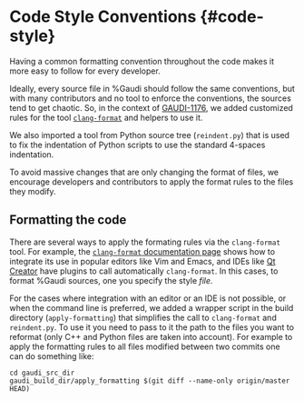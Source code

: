 Code Style Conventions {#code-style}
======================

Having a common formatting convention throughout the code makes it more easy to
follow for every developer.

Ideally, every source file in %Gaudi should follow the same conventions, but with
many contributors and no tool to enforce the conventions, the sources tend to
get chaotic. So, in the context of [GAUDI-1176](https://its.cern.ch/jira/browse/GAUDI-1176),
we added customized rules for the tool [`clang-format`](http://clang.llvm.org/docs/ClangFormat.html)
and helpers to use it.

We also imported a tool from Python source tree (`reindent.py`) that is used to
fix the indentation of Python scripts to use the standard 4-spaces indentation.

To avoid massive changes that are only changing the format of files, we
encourage developers and contributors to apply the format rules to the files
they modify.


Formatting the code
-------------------

There are several ways to apply the formating rules via the `clang-format` tool.
For example, the [`clang-format` documentation page](http://clang.llvm.org/docs/ClangFormat.html)
shows how to integrate its use in popular editors like Vim and Emacs, and IDEs
like [Qt Creator](https://www.qt.io/ide/) have plugins to call automatically
`clang-format`. In this cases, to format %Gaudi sources, one you specify the
style _file_.

For the cases where integration with an editor or an IDE is not possible, or
when the command line is preferred, we added a wrapper script in the build
directory (`apply-formatting`) that simplifies the call to `clang-format` and
`reindent.py`. To use it you need to pass to it the path to the files you want
to reformat (only C++ and Python files are taken into account). For example to
apply the formatting rules to all files modified between two commits one can do
something like:

    cd gaudi_src_dir
    gaudi_build_dir/apply_formatting $(git diff --name-only origin/master HEAD)
